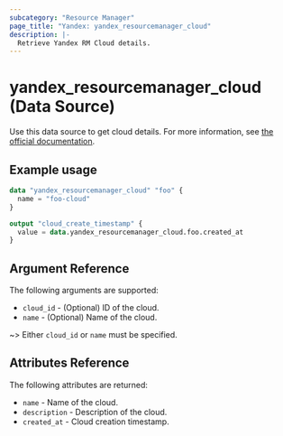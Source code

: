 ```yaml
---
subcategory: "Resource Manager"
page_title: "Yandex: yandex_resourcemanager_cloud"
description: |-
  Retrieve Yandex RM Cloud details.
---
```


# yandex_resourcemanager_cloud (Data Source)

Use this data source to get cloud details. For more information, see [the official documentation](https://cloud.yandex.com/docs/resource-manager/concepts/resources-hierarchy#cloud).

## Example usage

```terraform
data "yandex_resourcemanager_cloud" "foo" {
  name = "foo-cloud"
}

output "cloud_create_timestamp" {
  value = data.yandex_resourcemanager_cloud.foo.created_at
}
```

## Argument Reference

The following arguments are supported:

* `cloud_id` - (Optional) ID of the cloud.
* `name` - (Optional) Name of the cloud.

~> Either `cloud_id` or `name` must be specified.

## Attributes Reference

The following attributes are returned:

* `name` - Name of the cloud.
* `description` - Description of the cloud.
* `created_at` - Cloud creation timestamp.
